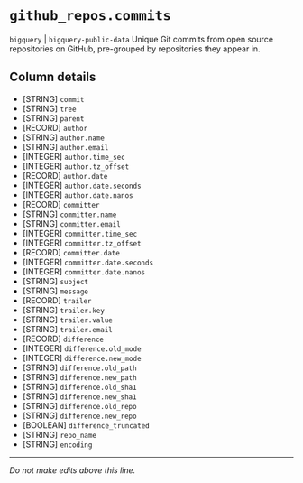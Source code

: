 # `github_repos.commits`
`bigquery` | `bigquery-public-data`
Unique Git commits from open source repositories on GitHub, pre-grouped by repositories they appear in.

## Column details
* [STRING]    `commit`
* [STRING]    `tree`
* [STRING]    `parent`
* [RECORD]    `author`
* [STRING]    `author.name`
* [STRING]    `author.email`
* [INTEGER]   `author.time_sec`
* [INTEGER]   `author.tz_offset`
* [RECORD]    `author.date`
* [INTEGER]   `author.date.seconds`
* [INTEGER]   `author.date.nanos`
* [RECORD]    `committer`
* [STRING]    `committer.name`
* [STRING]    `committer.email`
* [INTEGER]   `committer.time_sec`
* [INTEGER]   `committer.tz_offset`
* [RECORD]    `committer.date`
* [INTEGER]   `committer.date.seconds`
* [INTEGER]   `committer.date.nanos`
* [STRING]    `subject`
* [STRING]    `message`
* [RECORD]    `trailer`
* [STRING]    `trailer.key`
* [STRING]    `trailer.value`
* [STRING]    `trailer.email`
* [RECORD]    `difference`
* [INTEGER]   `difference.old_mode`
* [INTEGER]   `difference.new_mode`
* [STRING]    `difference.old_path`
* [STRING]    `difference.new_path`
* [STRING]    `difference.old_sha1`
* [STRING]    `difference.new_sha1`
* [STRING]    `difference.old_repo`
* [STRING]    `difference.new_repo`
* [BOOLEAN]   `difference_truncated`
* [STRING]    `repo_name`
* [STRING]    `encoding`

-------------------------------------------------------------------------------
*Do not make edits above this line.*
